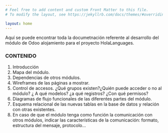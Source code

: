 ```yaml
---
# Feel free to add content and custom Front Matter to this file.
# To modify the layout, see https://jekyllrb.com/docs/themes/#overriding-theme-defaults

layout: home
---
```


Aquí se puede encontrar toda la documetnación referente al desarrollo del módulo de Odoo alojamiento para el proyecto HolaLanguages.

### CONTENIDO

1. Introducción
2. Mapa del módulo.
3. Dependencias de otros módulos.
4. Wireframes de las páginas a mostrar.
5. Control de accesos. ¿Qué grupos existen?¿Quién puede acceder o no al módulo?
¿ A qué modelos? ¿a qué registros? ¿Con qué permisos?
6. Diagramas de flujo funcionales de las diferentes partes del módulo.
7. Esquema relacional de las nuevas tablas en la base de datos y relación con otras
existentes.
8. En caso de que el módulo tenga como función la comunicación con otros
módulos, indicar las características de la comunicación: formato, estructura del
mensaje, protocolo...

